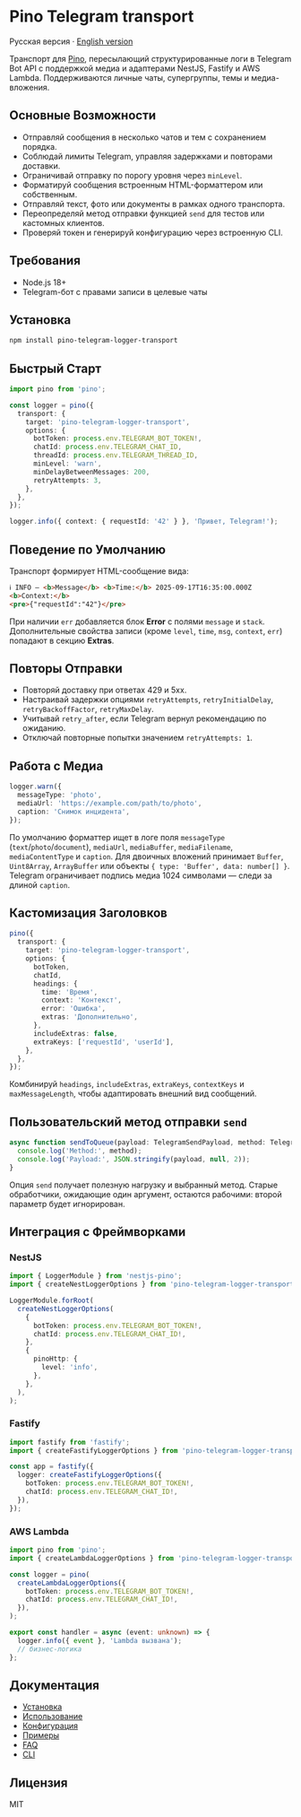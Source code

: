 ﻿# Pino Telegram transport

Русская версия · [English version](README.en.md)

Транспорт для [Pino](https://github.com/pinojs/pino), пересылающий структурированные логи в Telegram Bot API с поддержкой медиа и адаптерами NestJS, Fastify и AWS Lambda. Поддерживаются личные чаты, супергруппы, темы и медиа-вложения.

## Основные Возможности

- Отправляй сообщения в несколько чатов и тем с сохранением порядка.
- Соблюдай лимиты Telegram, управляя задержками и повторами доставки.
- Ограничивай отправку по порогу уровня через `minLevel`.
- Форматируй сообщения встроенным HTML-форматтером или собственным.
- Отправляй текст, фото или документы в рамках одного транспорта.
- Переопределяй метод отправки функцией `send` для тестов или кастомных клиентов.
- Проверяй токен и генерируй конфигурацию через встроенную CLI.

## Требования

- Node.js 18+
- Telegram-бот с правами записи в целевые чаты

## Установка

```bash
npm install pino-telegram-logger-transport
```

## Быстрый Старт

```typescript
import pino from 'pino';

const logger = pino({
  transport: {
    target: 'pino-telegram-logger-transport',
    options: {
      botToken: process.env.TELEGRAM_BOT_TOKEN!,
      chatId: process.env.TELEGRAM_CHAT_ID,
      threadId: process.env.TELEGRAM_THREAD_ID,
      minLevel: 'warn',
      minDelayBetweenMessages: 200,
      retryAttempts: 3,
    },
  },
});

logger.info({ context: { requestId: '42' } }, 'Привет, Telegram!');
```

## Поведение по Умолчанию

Транспорт формирует HTML-сообщение вида:

```html
ℹ️ INFO — <b>Message</b> <b>Time:</b> 2025-09-17T16:35:00.000Z
<b>Context:</b>
<pre>{"requestId":"42"}</pre>
```

При наличии `err` добавляется блок **Error** с полями `message` и `stack`. Дополнительные свойства записи (кроме `level`, `time`, `msg`, `context`, `err`) попадают в секцию **Extras**.

## Повторы Отправки

- Повторяй доставку при ответах 429 и 5xx.
- Настраивай задержки опциями `retryAttempts`, `retryInitialDelay`, `retryBackoffFactor`, `retryMaxDelay`.
- Учитывай `retry_after`, если Telegram вернул рекомендацию по ожиданию.
- Отключай повторные попытки значением `retryAttempts: 1`.

## Работа с Медиа

```typescript
logger.warn({
  messageType: 'photo',
  mediaUrl: 'https://example.com/path/to/photo',
  caption: 'Снимок инцидента',
});
```

По умолчанию форматтер ищет в логе поля `messageType` (`text`/`photo`/`document`), `mediaUrl`, `mediaBuffer`, `mediaFilename`, `mediaContentType` и `caption`.
Для двоичных вложений принимает `Buffer`, `Uint8Array`, `ArrayBuffer` или объекты `{ type: 'Buffer', data: number[] }`.
Telegram ограничивает подпись медиа 1024 символами — следи за длиной `caption`.

## Кастомизация Заголовков

```typescript
pino({
  transport: {
    target: 'pino-telegram-logger-transport',
    options: {
      botToken,
      chatId,
      headings: {
        time: 'Время',
        context: 'Контекст',
        error: 'Ошибка',
        extras: 'Дополнительно',
      },
      includeExtras: false,
      extraKeys: ['requestId', 'userId'],
    },
  },
});
```

Комбинируй `headings`, `includeExtras`, `extraKeys`, `contextKeys` и `maxMessageLength`, чтобы адаптировать внешний вид сообщений.

## Пользовательский метод отправки `send`

```typescript
async function sendToQueue(payload: TelegramSendPayload, method: TelegramMethod) {
  console.log('Method:', method);
  console.log('Payload:', JSON.stringify(payload, null, 2));
}
```

Опция `send` получает полезную нагрузку и выбранный метод. Старые обработчики, ожидающие один аргумент, остаются рабочими: второй параметр будет игнорирован.

## Интеграция с Фреймворками

### NestJS

```typescript
import { LoggerModule } from 'nestjs-pino';
import { createNestLoggerOptions } from 'pino-telegram-logger-transport';

LoggerModule.forRoot(
  createNestLoggerOptions(
    {
      botToken: process.env.TELEGRAM_BOT_TOKEN!,
      chatId: process.env.TELEGRAM_CHAT_ID!,
    },
    {
      pinoHttp: {
        level: 'info',
      },
    },
  ),
);
```

### Fastify

```typescript
import fastify from 'fastify';
import { createFastifyLoggerOptions } from 'pino-telegram-logger-transport';

const app = fastify({
  logger: createFastifyLoggerOptions({
    botToken: process.env.TELEGRAM_BOT_TOKEN!,
    chatId: process.env.TELEGRAM_CHAT_ID!,
  }),
});
```

### AWS Lambda

```typescript
import pino from 'pino';
import { createLambdaLoggerOptions } from 'pino-telegram-logger-transport';

const logger = pino(
  createLambdaLoggerOptions({
    botToken: process.env.TELEGRAM_BOT_TOKEN!,
    chatId: process.env.TELEGRAM_CHAT_ID!,
  }),
);

export const handler = async (event: unknown) => {
  logger.info({ event }, 'Lambda вызвана');
  // бизнес-логика
};
```

## Документация

- [Установка](docs/install.ru.md)
- [Использование](docs/usage.ru.md)
- [Конфигурация](docs/configuration.ru.md)
- [Примеры](docs/examples.ru.md)
- [FAQ](docs/faq.ru.md)
- [CLI](docs/cli.ru.md)

## Лицензия

MIT
